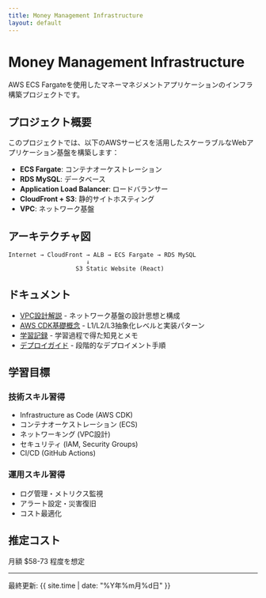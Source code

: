 ```yaml
---
title: Money Management Infrastructure
layout: default
---
```


# Money Management Infrastructure

AWS ECS Fargateを使用したマネーマネジメントアプリケーションのインフラ構築プロジェクトです。

## プロジェクト概要

このプロジェクトでは、以下のAWSサービスを活用したスケーラブルなWebアプリケーション基盤を構築します：

- **ECS Fargate**: コンテナオーケストレーション
- **RDS MySQL**: データベース
- **Application Load Balancer**: ロードバランサー
- **CloudFront + S3**: 静的サイトホスティング
- **VPC**: ネットワーク基盤

## アーキテクチャ図

```
Internet → CloudFront → ALB → ECS Fargate → RDS MySQL
                      ↓
                   S3 Static Website (React)
```

## ドキュメント

- [VPC設計解説](vpc-design.html) - ネットワーク基盤の設計思想と構成
- [AWS CDK基礎概念](cdk-concepts.html) - L1/L2/L3抽象化レベルと実装パターン
- [学習記録](learning-notes.html) - 学習過程で得た知見とメモ
- [デプロイガイド](deployment-guide.html) - 段階的なデプロイメント手順

## 学習目標

### 技術スキル習得
- Infrastructure as Code (AWS CDK)
- コンテナオーケストレーション (ECS)
- ネットワーキング (VPC設計)
- セキュリティ (IAM, Security Groups)
- CI/CD (GitHub Actions)

### 運用スキル習得
- ログ管理・メトリクス監視
- アラート設定・災害復旧
- コスト最適化

## 推定コスト

月額 $58-73 程度を想定

---

最終更新: {{ site.time | date: "%Y年%m月%d日" }}
